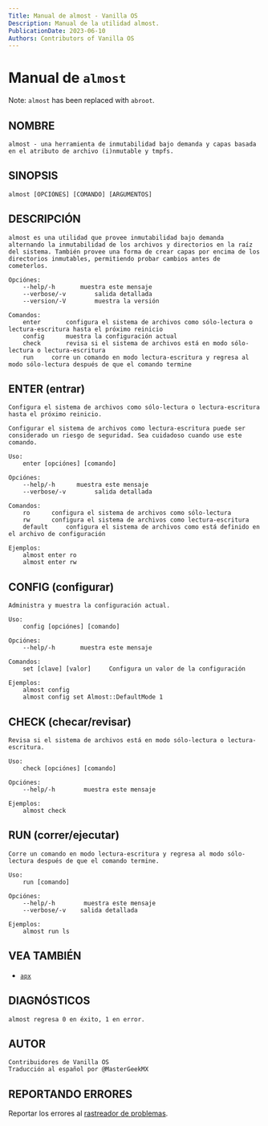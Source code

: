 ```yaml
---
Title: Manual de almost - Vanilla OS
Description: Manual de la utilidad almost.
PublicationDate: 2023-06-10
Authors: Contributors of Vanilla OS
---
```


# Manual de `almost`

Note: `almost` has been replaced with `abroot`.

## NOMBRE

```
almost - una herramienta de inmutabilidad bajo demanda y capas basada en el atributo de archivo (i)nmutable y tmpfs.
```

## SINOPSIS

```
almost [OPCIÓNES] [COMANDO] [ARGUMENTOS]
```

## DESCRIPCIÓN

```
almost es una utilidad que provee inmutabilidad bajo demanda alternando la inmutabilidad de los archivos y directorios en la raíz del sistema. También provee una forma de crear capas por encima de los directorios inmutables, permitiendo probar cambios antes de cometerlos.

Opciónes:
    --help/-h       muestra este mensaje
    --verbose/-v        salida detallada
    --version/-V        muestra la versión
    
Comandos:
    enter       configura el sistema de archivos como sólo-lectura o lectura-escritura hasta el próximo reinicio
    config      muestra la configuración actual
    check       revisa si el sistema de archivos está en modo sólo-lectura o lectura-escritura
    run     corre un comando en modo lectura-escritura y regresa al modo sólo-lectura después de que el comando termine
```

## ENTER (entrar)

```
Configura el sistema de archivos como sólo-lectura o lectura-escritura hasta el próximo reinicio.

Configurar el sistema de archivos como lectura-escritura puede ser considerado un riesgo de seguridad. Sea cuidadoso cuando use este comando.

Uso:
    enter [opciónes] [comando]

Opciónes:
    --help/-h      muestra este mensaje
    --verbose/-v        salida detallada

Comandos:
    ro      configura el sistema de archivos como sólo-lectura
    rw      configura el sistema de archivos como lectura-escritura
    default     configura el sistema de archivos como está definido en el archivo de configuración

Ejemplos:
    almost enter ro
    almost enter rw
```

## CONFIG (configurar)

```
Administra y muestra la configuración actual.

Uso:
    config [opciónes] [comando]

Opciónes:
    --help/-h       muestra este mensaje

Comandos:
    set [clave] [valor]     Configura un valor de la configuración

Ejemplos:
    almost config
    almost config set Almost::DefaultMode 1
```

## CHECK (checar/revisar)

```
Revisa si el sistema de archivos está en modo sólo-lectura o lectura-escritura.

Uso:
    check [opciónes] [comando]

Opciónes:
    --help/-h        muestra este mensaje

Ejemplos:
    almost check
```

## RUN (correr/ejecutar)

```
Corre un comando en modo lectura-escritura y regresa al modo sólo-lectura después de que el comando termine.

Uso:
    run [comando]

Opciónes:
    --help/-h        muestra este mensaje
    --verbose/-v    salida detallada

Ejemplos:
    almost run ls
```

## VEA TAMBIÉN

- [`apx`](/docs/apx)

## DIAGNÓSTICOS

```
almost regresa 0 en éxito, 1 en error.
```

## AUTOR

```
Contribuidores de Vanilla OS
Traducción al español por @MasterGeekMX
```

## REPORTANDO ERRORES

Reportar los errores al [rastreador de problemas](https://github.com/Vanilla-OS/almost/issues).
